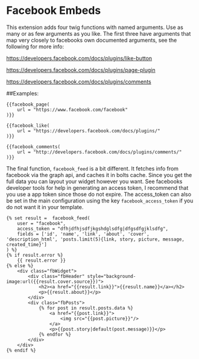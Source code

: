 Facebook Embeds
====================

This extension adds four twig functions with named arguments. Use as many or as
few arguments as you like. The first three have arguments that map very closely
to facebooks own documented arguments, see the following for more info:

https://developers.facebook.com/docs/plugins/like-button

https://developers.facebook.com/docs/plugins/page-plugin

https://developers.facebook.com/docs/plugins/comments

##Examples:

    {{facebook_page(
        url = "https://www.facebook.com/facebook"
    )}}
    
    {{facebook_like(
        url = "https://developers.facebook.com/docs/plugins/"
    )}}
    
    {{facebook_comments(
        url = "http://developers.facebook.com/docs/plugins/comments/"
    )}}
    
The final function, `facebook_feed` is a bit different. It fetches info from
facebook via the graph api, and caches it in bolts cache. Since you get the
full data you can layout your widget however you want. See facebooks developer
tools for help in generating an access token, I recommend that you use a app
token since those do not expire. The access_token can also be set in the main
configuration using the key `facebook_access_token` if you do not want it in
your template.
    
    {% set result =  facebook_feed(
        user = "facebook",
        access_token = "dfhjdfhjsdfjkgshdglsdfg|dfgsdfgjklsdfg",
        fields = ['id', 'name', 'link', 'about', 'cover', 'description_html', 'posts.limit(5){link, story, picture, message, created_time}']
    ) %}
    {% if result.error %}
        {{ result.error }}
    {% else %}
        <div class="fbWidget">
            <div class="fbHeader" style="background-image:url({{result.cover.source}})">
                <h2><a href="{{result.link}}">{{result.name}}</a></h2>
                <p>{{result.about}}</p>
            </div>
            <div class="fbPosts">
                {% for post in result.posts.data %}
                    <a href="{{post.link}}">
                        <img src="{{post.picture}}"/>
                    </a>
                    <p>{{post.story|default(post.message)}}</p>
                {% endfor %}
            </div>
        </div>
    {% endif %}
